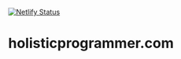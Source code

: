 [![Netlify Status](https://api.netlify.com/api/v1/badges/ea07856f-b96f-489b-afae-ff32acabbe52/deploy-status)](https://app.netlify.com/sites/holisticprogrammer/deploys)

# holisticprogrammer.com

